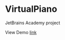 # VirtualPiano
JetBrains Academy project

View Demo
[link](https://anakharsis9.github.io/VirtualPiano/)
